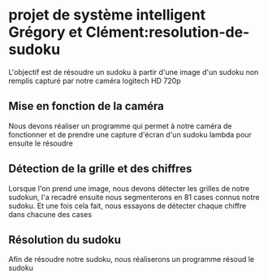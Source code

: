 # projet de système intelligent Grégory et Clément:resolution-de-sudoku

L'objectif est de résoudre un sudoku à partir d'une image d'un sudoku non remplis capturé par notre caméra logitech HD 720p

## Mise en fonction de la caméra

Nous devons réaliser un programme qui permet à notre caméra de fonctionner et de prendre une capture d'écran d'un sudoku lambda pour ensuite le résoudre

## Détection de la grille et des chiffres

Lorsque l'on prend une image, nous devons détecter les grilles de notre sudokun, l'a recadré ensuite nous segmenterons en 81 cases connus notre sudoku. Et une fois cela fait, nous essayons de détecter chaque chiffre dans chacune des cases

## Résolution du sudoku

Afin de résoudre notre sudoku, nous réaliserons un programme résoud le sudoku
